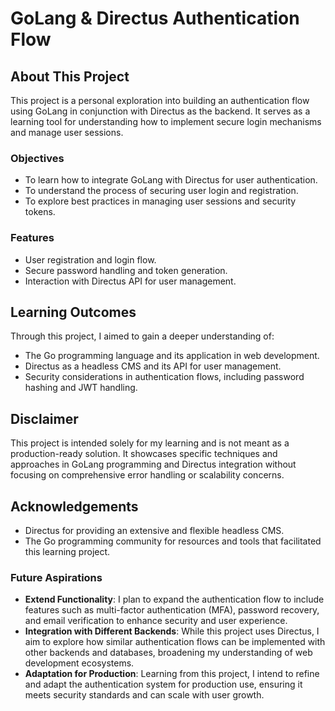 # GoLang & Directus Authentication Flow

## About This Project

This project is a personal exploration into building an authentication flow using GoLang in conjunction with Directus as the backend. It serves as a learning tool for understanding how to implement secure login mechanisms and manage user sessions.

### Objectives

- To learn how to integrate GoLang with Directus for user authentication.
- To understand the process of securing user login and registration.
- To explore best practices in managing user sessions and security tokens.

### Features

- User registration and login flow.
- Secure password handling and token generation.
- Interaction with Directus API for user management.

## Learning Outcomes

Through this project, I aimed to gain a deeper understanding of:

- The Go programming language and its application in web development.
- Directus as a headless CMS and its API for user management.
- Security considerations in authentication flows, including password hashing and JWT handling.

## Disclaimer

This project is intended solely for my learning and is not meant as a production-ready solution. It showcases specific techniques and approaches in GoLang programming and Directus integration without focusing on comprehensive error handling or scalability concerns.

## Acknowledgements

- Directus for providing an extensive and flexible headless CMS.
- The Go programming community for resources and tools that facilitated this learning project.

### Future Aspirations

- **Extend Functionality**: I plan to expand the authentication flow to include features such as multi-factor authentication (MFA), password recovery, and email verification to enhance security and user experience.
- **Integration with Different Backends**: While this project uses Directus, I aim to explore how similar authentication flows can be implemented with other backends and databases, broadening my understanding of web development ecosystems.
- **Adaptation for Production**: Learning from this project, I intend to refine and adapt the authentication system for production use, ensuring it meets security standards and can scale with user growth.
